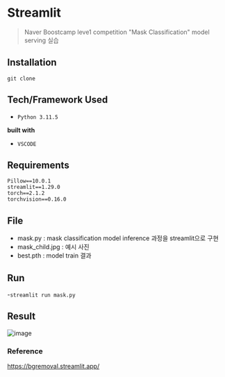 # Streamlit
> Naver Boostcamp leve1 competition "Mask Classification" model serving 실습

## Installation
```
git clone 
```

## Tech/Framework Used
- `Python 3.11.5`

__built with__
- `VSCODE`

## Requirements
```
Pillow==10.0.1
streamlit==1.29.0
torch==2.1.2
torchvision==0.16.0
```

## File
- mask.py : mask classification model inference 과정을 streamlit으로 구현
- mask_child.jpg : 예시 사진
- best.pth : model train 결과

## Run
-`streamlit run mask.py`

## Result
![image](https://github.com/jinjero/mask_classification_streamlit/assets/146058962/3d18d46e-f236-4a0f-bd19-5893e710579b)

### Reference
https://bgremoval.streamlit.app/
